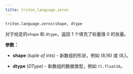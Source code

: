 ```yaml
---
title: triton_language.zeros
---
```


```python
triton.language.zeros(shape, dtype
```


对于给定的`shape` 和 `dtype`，返回 1 个填充了标量值 0 的张量。


**参数：**

* **shape** (*tuple of ints*) - 新数组的形状，例如 (8,16) 或 (8,)。

* **dtype** (*DType*) - 新数组的数据类型，例如 `tl.float16`。

